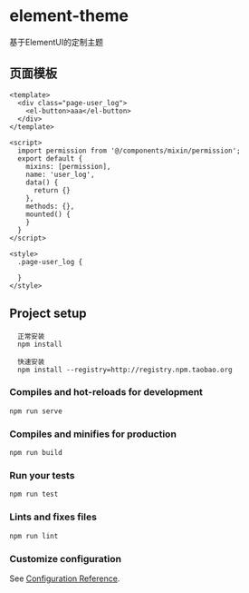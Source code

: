 # element-theme
基于ElementUI的定制主题

## 页面模板

    <template>
      <div class="page-user_log">
        <el-button>aaa</el-button>
      </div>
    </template>
    
    <script>
      import permission from '@/components/mixin/permission';
      export default {
        mixins: [permission],
        name: 'user_log',
        data() {
          return {}
        },
        methods: {},
        mounted() {
        }
      }
    </script>
    
    <style>
      .page-user_log {
    
      }
    </style>

## Project setup

      正常安装
      npm install
      
      快速安装
      npm install --registry=http://registry.npm.taobao.org


### Compiles and hot-reloads for development
```
npm run serve
```

### Compiles and minifies for production
```
npm run build
```

### Run your tests
```
npm run test
```

### Lints and fixes files
```
npm run lint
```

### Customize configuration
See [Configuration Reference](https://cli.vuejs.org/config/).


